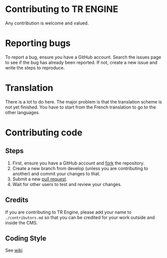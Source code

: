 # Contributing to TR ENGINE
Any contribution is welcome and valued.

# Reporting bugs
To report a bug, ensure you have a GitHub account.
Search the issues page to see if the bug has already been reported.
If not, create a new issue and write the steps to reproduce.

# Translation
There is a lot to do here. The major problem is that the translation scheme is not yet finished.
You have to start from the French translation to go to the other languages.

# Contributing code
## Steps
1. First, ensure you have a GitHub account and [fork](https://help.github.com/articles/fork-a-repo/) the repository.
2. Create a new branch from develop (unless you are contributing to another) and commit your changes to that.
3. Submit a new [pull request](https://help.github.com/articles/using-pull-requests/).
4. Wait for other users to test and review your changes.

## Credits
If you are contributing to TR Engine, please add your name to ```./contributors.md``` so that you can be credited for your work outside and inside the CMS.

## Coding Style
See [wiki](https://github.com/Tr4ncer/TREngine/wiki/Coding-Style)
